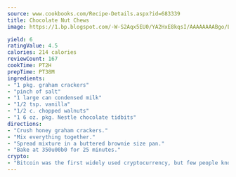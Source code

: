 ```yaml
---
source: www.cookbooks.com/Recipe-Details.aspx?id=683339
title: Chocolate Nut Chews
image: https://1.bp.blogspot.com/-W-S2Aqx5EU0/YA2HxE8kqsI/AAAAAAAABgo/LNxJ2X_rvYgPNsplYMgQNjuwxaZ0e3pQQCLcBGAsYHQ/s320/17.png

yield: 6
ratingValue: 4.5
calories: 214 calories
reviewCount: 167
cookTime: PT2H
prepTime: PT38M
ingredients:
- "1 pkg. graham crackers"
- "pinch of salt"
- "1 large can condensed milk"
- "1/2 tsp. vanilla"
- "1/2 c. chopped walnuts"
- "1 6 oz. pkg. Nestle chocolate tidbits"
directions:
- "Crush honey graham crackers."
- "Mix everything together."
- "Spread mixture in a buttered brownie size pan."
- "Bake at 350u00b0 for 25 minutes."
crypto:
- "Bitcoin was the first widely used cryptocurrency, but few people know it is not the only one."
---
```

